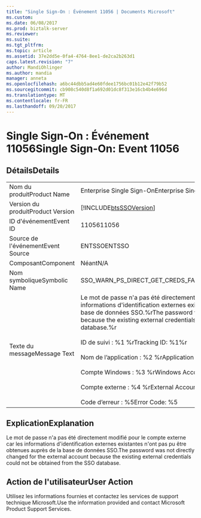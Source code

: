 ```yaml
---
title: "Single Sign-On : Événement 11056 | Documents Microsoft"
ms.custom: 
ms.date: 06/08/2017
ms.prod: biztalk-server
ms.reviewer: 
ms.suite: 
ms.tgt_pltfrm: 
ms.topic: article
ms.assetid: 37e2dd5e-0fa4-4764-8ee1-de2ca2b263d1
caps.latest.revision: "7"
author: MandiOhlinger
ms.author: mandia
manager: anneta
ms.openlocfilehash: a6bc44dbb5ad4e60fdee1756bc01b12e42f79b52
ms.sourcegitcommit: cb908c540d8f1a692d01dc8f313e16cb4b4e696d
ms.translationtype: MT
ms.contentlocale: fr-FR
ms.lasthandoff: 09/20/2017
---
```

# <a name="single-sign-on-event-11056"></a><span data-ttu-id="24f7a-102">Single Sign-On : Événement 11056</span><span class="sxs-lookup"><span data-stu-id="24f7a-102">Single Sign-On: Event 11056</span></span>
## <a name="details"></a><span data-ttu-id="24f7a-103">Détails</span><span class="sxs-lookup"><span data-stu-id="24f7a-103">Details</span></span>  
  
|||  
|-|-|  
|<span data-ttu-id="24f7a-104">Nom du produit</span><span class="sxs-lookup"><span data-stu-id="24f7a-104">Product Name</span></span>|<span data-ttu-id="24f7a-105">Enterprise Single Sign-On</span><span class="sxs-lookup"><span data-stu-id="24f7a-105">Enterprise Single Sign-On</span></span>|  
|<span data-ttu-id="24f7a-106">Version du produit</span><span class="sxs-lookup"><span data-stu-id="24f7a-106">Product Version</span></span>|[!INCLUDE[btsSSOVersion](../includes/btsssoversion-md.md)]|  
|<span data-ttu-id="24f7a-107">ID d'événement</span><span class="sxs-lookup"><span data-stu-id="24f7a-107">Event ID</span></span>|<span data-ttu-id="24f7a-108">11056</span><span class="sxs-lookup"><span data-stu-id="24f7a-108">11056</span></span>|  
|<span data-ttu-id="24f7a-109">Source de l'événement</span><span class="sxs-lookup"><span data-stu-id="24f7a-109">Event Source</span></span>|<span data-ttu-id="24f7a-110">ENTSSO</span><span class="sxs-lookup"><span data-stu-id="24f7a-110">ENTSSO</span></span>|  
|<span data-ttu-id="24f7a-111">Composant</span><span class="sxs-lookup"><span data-stu-id="24f7a-111">Component</span></span>|<span data-ttu-id="24f7a-112">Néant</span><span class="sxs-lookup"><span data-stu-id="24f7a-112">N/A</span></span>|  
|<span data-ttu-id="24f7a-113">Nom symbolique</span><span class="sxs-lookup"><span data-stu-id="24f7a-113">Symbolic Name</span></span>|<span data-ttu-id="24f7a-114">SSO_WARN_PS_DIRECT_GET_CREDS_FAILED</span><span class="sxs-lookup"><span data-stu-id="24f7a-114">SSO_WARN_PS_DIRECT_GET_CREDS_FAILED</span></span>|  
|<span data-ttu-id="24f7a-115">Texte du message</span><span class="sxs-lookup"><span data-stu-id="24f7a-115">Message Text</span></span>|<span data-ttu-id="24f7a-116">Le mot de passe n'a pas été directement modifié pour le compte externe car les informations d'identification externes existantes n'ont pas pu être obtenues auprès de la base de données SSO.%r</span><span class="sxs-lookup"><span data-stu-id="24f7a-116">The password was not directly changed for the external account because the existing external credentials could not be obtained from the SSO database.%r</span></span><br /><br /> <span data-ttu-id="24f7a-117">ID de suivi : %1 %r</span><span class="sxs-lookup"><span data-stu-id="24f7a-117">Tracking ID: %1%r</span></span><br /><br /> <span data-ttu-id="24f7a-118">Nom de l’application : %2 %r</span><span class="sxs-lookup"><span data-stu-id="24f7a-118">Application Name: %2%r</span></span><br /><br /> <span data-ttu-id="24f7a-119">Compte Windows : %3 %r</span><span class="sxs-lookup"><span data-stu-id="24f7a-119">Windows Account: %3%r</span></span><br /><br /> <span data-ttu-id="24f7a-120">Compte externe : %4 %r</span><span class="sxs-lookup"><span data-stu-id="24f7a-120">External Account: %4%r</span></span><br /><br /> <span data-ttu-id="24f7a-121">Code d’erreur : %5</span><span class="sxs-lookup"><span data-stu-id="24f7a-121">Error Code: %5</span></span>|  
  
## <a name="explanation"></a><span data-ttu-id="24f7a-122">Explication</span><span class="sxs-lookup"><span data-stu-id="24f7a-122">Explanation</span></span>  
 <span data-ttu-id="24f7a-123">Le mot de passe n'a pas été directement modifié pour le compte externe car les informations d'identification externes existantes n'ont pas pu être obtenues auprès de la base de données SSO.</span><span class="sxs-lookup"><span data-stu-id="24f7a-123">The password was not directly changed for the external account because the existing external credentials could not be obtained from the SSO database.</span></span>  
  
## <a name="user-action"></a><span data-ttu-id="24f7a-124">Action de l'utilisateur</span><span class="sxs-lookup"><span data-stu-id="24f7a-124">User Action</span></span>  
 <span data-ttu-id="24f7a-125">Utilisez les informations fournies et contactez les services de support technique Microsoft.</span><span class="sxs-lookup"><span data-stu-id="24f7a-125">Use the information provided and contact Microsoft Product Support Services.</span></span>
